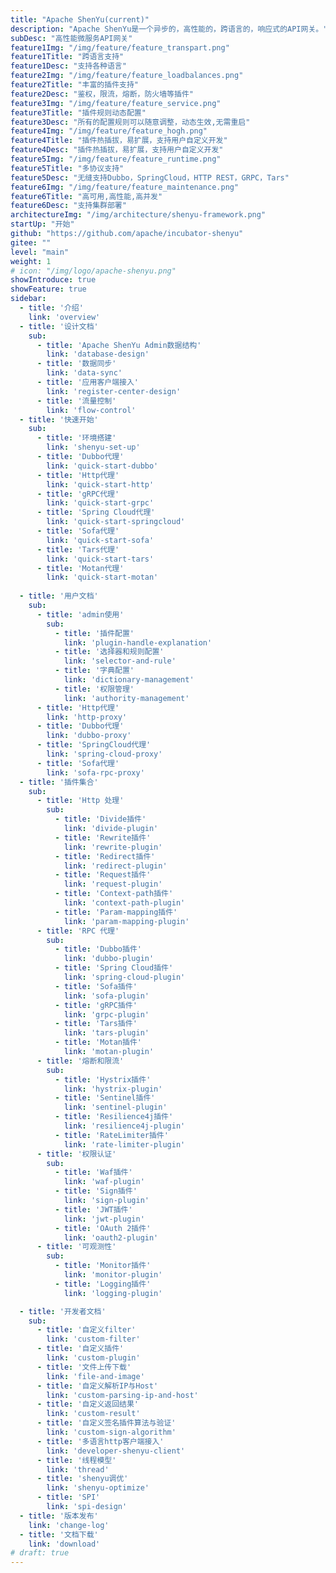 ```yaml
---
title: "Apache ShenYu(current)"
description: "Apache ShenYu是一个异步的，高性能的，跨语言的，响应式的API网关。"
subDesc: "高性能微服务API网关"
feature1Img: "/img/feature/feature_transpart.png"
feature1Title: "跨语言支持"
feature1Desc: "支持各种语言"
feature2Img: "/img/feature/feature_loadbalances.png"
feature2Title: "丰富的插件支持"
feature2Desc: "鉴权，限流，熔断，防火墙等插件"
feature3Img: "/img/feature/feature_service.png"
feature3Title: "插件规则动态配置"
feature3Desc: "所有的配置规则可以随意调整，动态生效,无需重启"
feature4Img: "/img/feature/feature_hogh.png"
feature4Title: "插件热插拔，易扩展，支持用户自定义开发"
feature4Desc: "插件热插拔，易扩展，支持用户自定义开发"
feature5Img: "/img/feature/feature_runtime.png"
feature5Title: "多协议支持"
feature5Desc: "无缝支持Dubbo，SpringCloud，HTTP REST，GRPC，Tars"
feature6Img: "/img/feature/feature_maintenance.png"
feature6Title: "高可用,高性能,高并发"
feature6Desc: "支持集群部署"
architectureImg: "/img/architecture/shenyu-framework.png"
startUp: "开始"
github: "https://github.com/apache/incubator-shenyu"
gitee: ""
level: "main"
weight: 1
# icon: "/img/logo/apache-shenyu.png"
showIntroduce: true
showFeature: true
sidebar:
  - title: '介绍'
    link: 'overview'
  - title: '设计文档'
    sub:
      - title: 'Apache ShenYu Admin数据结构'
        link: 'database-design'      
      - title: '数据同步'
        link: 'data-sync'
      - title: '应用客户端接入'
        link: 'register-center-design'
      - title: '流量控制'
        link: 'flow-control'
  - title: '快速开始'
    sub:
      - title: '环境搭建'
        link: 'shenyu-set-up'
      - title: 'Dubbo代理'
        link: 'quick-start-dubbo'
      - title: 'Http代理'
        link: 'quick-start-http'
      - title: 'gRPC代理'
        link: 'quick-start-grpc'
      - title: 'Spring Cloud代理'
        link: 'quick-start-springcloud'
      - title: 'Sofa代理'
        link: 'quick-start-sofa'
      - title: 'Tars代理'
        link: 'quick-start-tars'
      - title: 'Motan代理'
        link: 'quick-start-motan'
  
  - title: '用户文档'
    sub:                  
      - title: 'admin使用'
        sub:
          - title: '插件配置'
            link: 'plugin-handle-explanation'
          - title: '选择器和规则配置'
            link: 'selector-and-rule'
          - title: '字典配置'
            link: 'dictionary-management'
          - title: '权限管理'
            link: 'authority-management'
      - title: 'Http代理'
        link: 'http-proxy'
      - title: 'Dubbo代理'
        link: 'dubbo-proxy'
      - title: 'SpringCloud代理'
        link: 'spring-cloud-proxy'
      - title: 'Sofa代理'
        link: 'sofa-rpc-proxy'
  - title: '插件集合'
    sub:
      - title: 'Http 处理'
        sub: 
          - title: 'Divide插件'
            link: 'divide-plugin'
          - title: 'Rewrite插件'
            link: 'rewrite-plugin'
          - title: 'Redirect插件'
            link: 'redirect-plugin'
          - title: 'Request插件'
            link: 'request-plugin'
          - title: 'Context-path插件'
            link: 'context-path-plugin'
          - title: 'Param-mapping插件'
            link: 'param-mapping-plugin'
      - title: 'RPC 代理'
        sub: 
          - title: 'Dubbo插件'
            link: 'dubbo-plugin'      
          - title: 'Spring Cloud插件'
            link: 'spring-cloud-plugin'
          - title: 'Sofa插件'
            link: 'sofa-plugin'
          - title: 'gRPC插件'
            link: 'grpc-plugin'
          - title: 'Tars插件'
            link: 'tars-plugin'
          - title: 'Motan插件'
            link: 'motan-plugin'            
      - title: '熔断和限流'
        sub: 
          - title: 'Hystrix插件'
            link: 'hystrix-plugin'  
          - title: 'Sentinel插件'
            link: 'sentinel-plugin'    
          - title: 'Resilience4j插件'
            link: 'resilience4j-plugin'
          - title: 'RateLimiter插件'
            link: 'rate-limiter-plugin'
      - title: '权限认证'
        sub: 
          - title: 'Waf插件'
            link: 'waf-plugin' 
          - title: 'Sign插件'
            link: 'sign-plugin'
          - title: 'JWT插件'
            link: 'jwt-plugin'
          - title: 'OAuth 2插件'
            link: 'oauth2-plugin'
      - title: '可观测性'
        sub: 
          - title: 'Monitor插件'
            link: 'monitor-plugin' 
          - title: 'Logging插件'
            link: 'logging-plugin'

  - title: '开发者文档'
    sub:
      - title: '自定义filter'
        link: 'custom-filter'
      - title: '自定义插件'
        link: 'custom-plugin'
      - title: '文件上传下载'
        link: 'file-and-image'
      - title: '自定义解析IP与Host'
        link: 'custom-parsing-ip-and-host'
      - title: '自定义返回结果'
        link: 'custom-result'
      - title: '自定义签名插件算法与验证'
        link: 'custom-sign-algorithm' 
      - title: '多语言http客户端接入'
        link: 'developer-shenyu-client'
      - title: '线程模型'
        link: 'thread'
      - title: 'shenyu调优'
        link: 'shenyu-optimize'
      - title: 'SPI'
        link: 'spi-design'
  - title: '版本发布'
    link: 'change-log'
  - title: '文档下载'
    link: 'download'    
# draft: true
---
```


